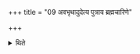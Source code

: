 +++
title = "09 अवभृथादुदेत्य पुत्राय ब्रह्मचारिणे"

+++

<details><summary>थिते</summary>

अवभृथादुदेत्य पुत्राय ब्रह्मचारिणे वा दद्यादित्येके ९
</details>
